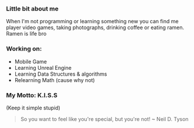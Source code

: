 
### Little bit about me
When I'm not programming or learning something new you can find me player video games, taking photographs, drinking coffee or eating ramen. Ramen is life bro

### Working on:
- Mobile Game
- Learning Unreal Engine
- Learning Data Structures & algorithms
- Relearning Math (cause why not)

### My Motto: K.I.S.S 
(Keep it simple stupid)

>So you want to feel like you're special, but you're not!
> ~ Neil D. Tyson 




<!--
**SirLorrence/SirLorrence** is a ✨ _special_ ✨ repository because its `README.md` (this file) appears on your GitHub profile.

Here are some ideas to get you started:

- 🔭 I’m currently working on ...
- 🌱 I’m currently learning ...
- 👯 I’m looking to collaborate on ...
- 🤔 I’m looking for help with ...
- 💬 Ask me about ...
- 📫 How to reach me: ...
- 😄 Pronouns: ...
- ⚡ Fun fact: ...
-->

